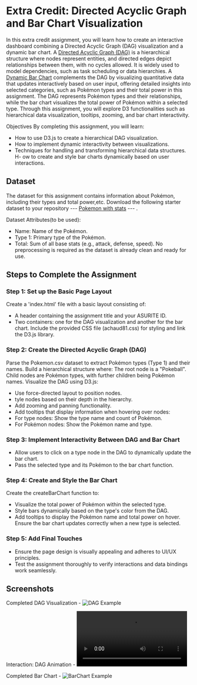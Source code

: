 #  Extra Credit: Directed Acyclic Graph and Bar Chart Visualization
In this extra credit assignment, you will learn how to create an interactive dashboard combining a Directed Acyclic Graph (DAG) visualization and a dynamic bar chart. A [Directed Acyclic Graph (DAG)](https://d3-graph-gallery.com/network.html) is a hierarchical structure where nodes represent entities, and directed edges depict relationships between them, with no cycles allowed. It is widely used to model dependencies, such as task scheduling or data hierarchies. A [Dynamic Bar Chart](https://d3-graph-gallery.com/barplot.html) complements the DAG by visualizing quantitative data that updates interactively based on user input, offering detailed insights into selected categories, such as Pokémon types and their total power in this assignment. The DAG represents Pokémon types and their relationships, while the bar chart visualizes the total power of Pokémon within a selected type. Through this assignment, you will explore D3 functionalities such as hierarchical data visualization, tooltips, zooming, and bar chart interactivity.

Objectives
By completing this assignment, you will learn:

- How to use D3.js to create a hierarchical DAG visualization.
- How to implement dynamic interactivity between visualizations.
- Techniques for handling and transforming hierarchical data structures.
H- ow to create and style bar charts dynamically based on user interactions.

## Dataset
The dataset for this assignment contains information about Pokémon, including their types and total power,etc. Download the following starter dataset to your repository --- [Pokemon with stats](https://www.kaggle.com/datasets/abcsds/pokemon) --- .

Dataset Attributes(to be used):
- Name: Name of the Pokémon.
- Type 1: Primary type of the Pokémon.
- Total: Sum of all base stats (e.g., attack, defense, speed).
No preprocessing is required as the dataset is already clean and ready for use.

## Steps to Complete the Assignment

### Step 1: Set up the Basic Page Layout
Create a 'index.html' file with a basic layout consisting of:
- A header containing the assignment title and your ASURITE ID.
- Two containers: one for the DAG visualization and another for the bar chart.
Include the provided CSS file (achaud81.css) for styling and link the D3.js library.

### Step 2: Create the Directed Acyclic Graph (DAG)
Parse the Pokemon.csv dataset to extract Pokémon types (Type 1) and their names.
Build a hierarchical structure where:
The root node is a "Pokeball".
Child nodes are Pokémon types, with further children being Pokémon names.
Visualize the DAG using D3.js:
- Use force-directed layout to position nodes.
- tyle nodes based on their depth in the hierarchy.
- Add zooming and panning functionality.
- Add tooltips that display information when hovering over nodes:
- For type nodes: Show the type name and count of Pokémon.
- For Pokémon nodes: Show the Pokémon name and type.

### Step 3: Implement Interactivity Between DAG and Bar Chart
-  Allow users to click on a type node in the DAG to dynamically update the bar chart.
- Pass the selected type and its Pokémon to the bar chart function.

### Step 4: Create and Style the Bar Chart
Create the createBarChart function to:
- Visualize the total power of Pokémon within the selected type.
- Style bars dynamically based on the type's color from the DAG.
- Add tooltips to display the Pokémon name and total power on hover.
Ensure the bar chart updates correctly when a new type is selected.

### Step 5: Add Final Touches
- Ensure the page design is visually appealing and adheres to UI/UX principles.
- Test the assignment thoroughly to verify interactions and data bindings work seamlessly.

## Screenshots
Completed DAG Visualization - ![DAG Example](images/DAG.png)

Interaction: DAG Animation - ![DAG Animation](images/DAGanimation.mp4)

Completed Bar Chart - ![BarChart Example](images/BarChart.png)

